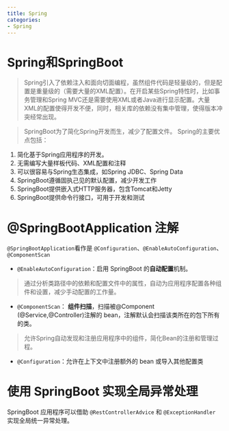 ```yaml
---
title: Spring
categories: 
- Spring
---
```

# Spring和SpringBoot
> Spring引入了依赖注入和面向切面编程，虽然组件代码是轻量级的，但是配置是重量级的（需要大量的XML配置）。在开启某些Spring特性时，比如事务管理和Spring MVC还是需要使用XML或者Java进行显示配置。大量XML的配置使得开发不便，同时，相关库的依赖没有集中管理，使得版本冲突经常出现。

> SpringBoot为了简化Spring开发而生，减少了配置文件。
Spring的主要优点包括：
1. 简化基于Spring应用程序的开发。
2. 无需编写大量样板代码、XML配置和注释
3. 可以很容易与Spring生态集成，如Spring JDBC、Spring Data
4. SpringBoot遵循固执己见的默认配置，减少开发工作
5. SpringBoot提供嵌入式HTTP服务器，包含Tomcat和Jetty
6. SpringBoot提供命令行接口，可用于开发和测试

# @SpringBootApplication 注解

`@SpringBootApplication`看作是 `@Configuration`、`@EnableAutoConfiguration`、`@ComponentScan`

+ `@EnableAutoConfiguration`：启用 SpringBoot 的<b>自动配置</b>机制。

> 通过分析类路径中的依赖和配置文件中的属性，自动为应用程序配置各种组件和设置，减少手动配置的工作量。

+ `@ComponentScan`： <b>组件扫描</b>，扫描被@Component (@Service,@Controller)注解的 bean，注解默认会扫描该类所在的包下所有的类。

>允许Spring自动发现和注册应用程序中的组件，简化Bean的注册和管理过程。

+ `@Configuration`：允许在上下文中注册额外的 bean 或导入其他配置类

# 使用 SpringBoot 实现全局异常处理
SpringBoot 应用程序可以借助 `@RestControllerAdvice` 和 `@ExceptionHandler` 实现全局统一异常处理。

